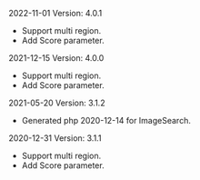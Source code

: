 2022-11-01 Version: 4.0.1
- Support multi region.
- Add Score parameter.

2021-12-15 Version: 4.0.0
- Support multi region.
- Add Score parameter.

2021-05-20 Version: 3.1.2
- Generated php 2020-12-14 for ImageSearch.

2020-12-31 Version: 3.1.1
- Support multi region.
- Add Score parameter.


